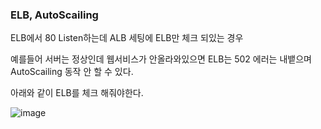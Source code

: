 ### ELB, AutoScailing

ELB에서 80 Listen하는데 ALB 세팅에 ELB만 체크 되있는 경우

예를들어 서버는 정상인데 웹서비스가 안올라와있으면 ELB는 502 에러는 내뱉으며 AutoScailing 동작 안 할 수 있다.

아래와 같이 ELB를 체크 해줘야한다.

![image](https://user-images.githubusercontent.com/38831314/143664080-7fe11ac9-575f-4b0d-a831-863f9f0d352d.png)
